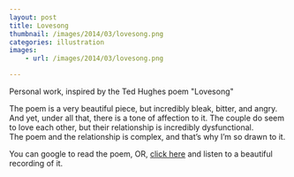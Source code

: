 ```yaml
---
layout: post
title: Lovesong
thumbnail: /images/2014/03/lovesong.png
categories: illustration
images:
    - url: /images/2014/03/lovesong.png

---
```


Personal work, inspired by the Ted Hughes poem "Lovesong"

The poem is a very beautiful piece, but incredibly bleak, bitter, and angry. And yet, under all that, there is a tone of affection to it. The couple do seem to love each other, but their relationship is incredibly dysfunctional.<br />
The poem and the relationship is complex, and that’s why I’m so drawn to it.

You can google to read the poem, OR, <a href="https://www.youtube.com/watch?v=OnKhh-ZvnhM">click here</a> and listen to a beautiful recording of it.